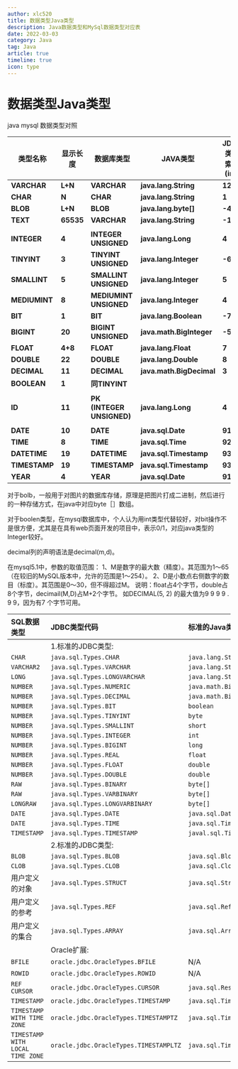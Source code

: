 ```yaml
---
author: xlc520
title: 数据类型Java类型
description: Java数据类型和MySql数据类型对应表
date: 2022-03-03
category: Java
tag: Java
article: true
timeline: true
icon: type
---
```


# 数据类型Java类型

java mysql 数据类型对照



| **类型名称**  | **显示长度** | **数据库类型**            | **JAVA类型**             | **JDBC类型索引(int)** | **描述** |
| ------------- | ------------ | ------------------------- | ------------------------ | --------------------- | -------- |
| **VARCHAR**   | **L+N**      | **VARCHAR**               | **java.lang.String**     | **12**                |          |
| **CHAR**      | **N**        | **CHAR**                  | **java.lang.String**     | **1**                 |          |
| **BLOB**      | **L+N**      | **BLOB**                  | **java.lang.byte[]**     | **-4**                |          |
| **TEXT**      | **65535**    | **VARCHAR**               | **java.lang.String**     | **-1**                |          |
|               |              |                           |                          |                       |          |
| **INTEGER**   | **4**        | **INTEGER UNSIGNED**      | **java.lang.Long**       | **4**                 |          |
| **TINYINT**   | **3**        | **TINYINT UNSIGNED**      | **java.lang.Integer**    | **-6**                |          |
| **SMALLINT**  | **5**        | **SMALLINT UNSIGNED**     | **java.lang.Integer**    | **5**                 |          |
| **MEDIUMINT** | **8**        | **MEDIUMINT UNSIGNED**    | **java.lang.Integer**    | **4**                 |          |
| **BIT**       | **1**        | **BIT**                   | **java.lang.Boolean**    | **-7**                |          |
| **BIGINT**    | **20**       | **BIGINT UNSIGNED**       | **java.math.BigInteger** | **-5**                |          |
| **FLOAT**     | **4+8**      | **FLOAT**                 | **java.lang.Float**      | **7**                 |          |
| **DOUBLE**    | **22**       | **DOUBLE**                | **java.lang.Double**     | **8**                 |          |
| **DECIMAL**   | **11**       | **DECIMAL**               | **java.math.BigDecimal** | **3**                 |          |
| **BOOLEAN**   | **1**        | **同TINYINT**             |                          |                       |          |
|               |              |                           |                          |                       |          |
| **ID**        | **11**       | **PK (INTEGER UNSIGNED)** | **java.lang.Long**       | **4**                 |          |
|               |              |                           |                          |                       |          |
| **DATE**      | **10**       | **DATE**                  | **java.sql.Date**        | **91**                |          |
| **TIME**      | **8**        | **TIME**                  | **java.sql.Time**        | **92**                |          |
| **DATETIME**  | **19**       | **DATETIME**              | **java.sql.Timestamp**   | **93**                |          |
| **TIMESTAMP** | **19**       | **TIMESTAMP**             | **java.sql.Timestamp**   | **93**                |          |
| **YEAR**      | **4**        | **YEAR**                  | **java.sql.Date**        | **91**                |          |

对于bolb，一般用于对图片的数据库存储，原理是把图片打成二进制，然后进行的一种存储方式，在java中对应byte［］数组。

对于boolen类型，在mysql数据库中，个人认为用int类型代替较好，对bit操作不是很方便，尤其是在具有web页面开发的项目中，表示0/1，对应java类型的Integer较好。

 

decimal列的声明语法是decimal(m,d)。

在mysql5.1中，参数的取值范围： 
1、M是数字的最大数（精度）。其范围为1～65（在较旧的MySQL版本中，允许的范围是1～254）。 
2、D是小数点右侧数字的数目（标度）。其范围是0～30，但不得超过M。 
说明：float占4个字节，double占8个字节，decimail(M,D)占M+2个字节。 
如DECIMAL(5, 2) 的最大值为9 9 9 9 . 9 9，因为有7 个字节可用。 



| SQL数据类型                      | JDBC类型代码                           | 标准的Java类型         | Oracle扩展的Java类型          |
| :------------------------------- | :------------------------------------- | :--------------------- | :---------------------------- |
|                                  | 1.标准的JDBC类型:                     |                        |                               |
| `CHAR`                           | `java.sql.Types.CHAR`                  | `java.lang.String`     | `oracle.sql.CHAR`             |
| `VARCHAR2`                       | `java.sql.Types.VARCHAR`               | `java.lang.String`     | `oracle.sql.CHAR`             |
| `LONG`                           | `java.sql.Types.LONGVARCHAR`           | `java.lang.String`     | `oracle.sql.CHAR`             |
| `NUMBER`                         | `java.sql.Types.NUMERIC`               | `java.math.BigDecimal` | `oracle.sql.NUMBER`           |
| `NUMBER`                         | `java.sql.Types.DECIMAL`               | `java.math.BigDecimal` | `oracle.sql.NUMBER`           |
| `NUMBER`                         | `java.sql.Types.BIT`                   | `boolean`              | `oracle.sql.NUMBER`           |
| `NUMBER`                         | `java.sql.Types.TINYINT`               | `byte`                 | `oracle.sql.NUMBER`           |
| `NUMBER`                         | `java.sql.Types.SMALLINT`              | `short`                | `oracle.sql.NUMBER`           |
| `NUMBER`                         | `java.sql.Types.INTEGER`               | `int`                  | `oracle.sql.NUMBER`           |
| `NUMBER`                         | `java.sql.Types.BIGINT`                | `long`                 | `oracle.sql.NUMBER`           |
| `NUMBER`                         | `java.sql.Types.REAL`                  | `float`                | `oracle.sql.NUMBER`           |
| `NUMBER`                         | `java.sql.Types.FLOAT`                 | `double`               | `oracle.sql.NUMBER`           |
| `NUMBER`                         | `java.sql.Types.DOUBLE`                | `double`               | `oracle.sql.NUMBER`           |
| `RAW`                            | `java.sql.Types.BINARY`                | `byte[]`               | `oracle.sql.RAW`              |
| `RAW`                            | `java.sql.Types.VARBINARY`             | `byte[]`               | `oracle.sql.RAW`              |
| `LONGRAW`                        | `java.sql.Types.LONGVARBINARY`         | `byte[]`               | `oracle.sql.RAW`              |
| `DATE`                           | `java.sql.Types.DATE`                  | `java.sql.Date`        | `oracle.sql.DATE`             |
| `DATE`                           | `java.sql.Types.TIME`                  | `java.sql.Time`        | `oracle.sql.DATE`             |
| `TIMESTAMP`                      | `java.sql.Types.TIMESTAMP`             | `javal.sql.Timestamp`  | `oracle.sql.TIMESTAMP`        |
|                                  | 2.标准的JDBC类型:                     |                        |                               |
| `BLOB`                           | `java.sql.Types.BLOB`                  | `java.sql.Blob`        | `oracle.sql.BLOB`             |
| `CLOB`                           | `java.sql.Types.CLOB`                  | `java.sql.Clob`        | `oracle.sql.CLOB`             |
| 用户定义的对象                   | `java.sql.Types.STRUCT`                | `java.sql.Struct`      | `oracle.sql.STRUCT`           |
| 用户定义的参考                   | `java.sql.Types.REF`                   | `java.sql.Ref`         | `oracle.sql.REF`              |
| 用户定义的集合                   | `java.sql.Types.ARRAY`                 | `java.sql.Array`       | `oracle.sql.ARRAY`            |
|                                  | Oracle扩展:                            |                        |                               |
| `BFILE`                          | `oracle.jdbc.OracleTypes.BFILE`        | N/A                    | `oracle.sql.BFILE`            |
| `ROWID`                          | `oracle.jdbc.OracleTypes.ROWID`        | N/A                    | `oracle.sql.ROWID`            |
| `REF CURSOR`                     | `oracle.jdbc.OracleTypes.CURSOR`       | `java.sql.ResultSet`   | `oracle.jdbc.OracleResultSet` |
| `TIMESTAMP`                      | `oracle.jdbc.OracleTypes.TIMESTAMP`    | `java.sql.Timestamp`   | `oracle.sql.TIMESTAMP`        |
| `TIMESTAMP WITH TIME ZONE`       | `oracle.jdbc.OracleTypes.TIMESTAMPTZ`  | `java.sql.Timestamp`   | `oracle.sql.TIMESTAMPTZ`      |
| `TIMESTAMP WITH LOCAL TIME ZONE` | `oracle.jdbc.OracleTypes.TIMESTAMPLTZ` | `java.sql.Timestamp`   | `oracle.sql.TIMESTAMPLTZ`     |